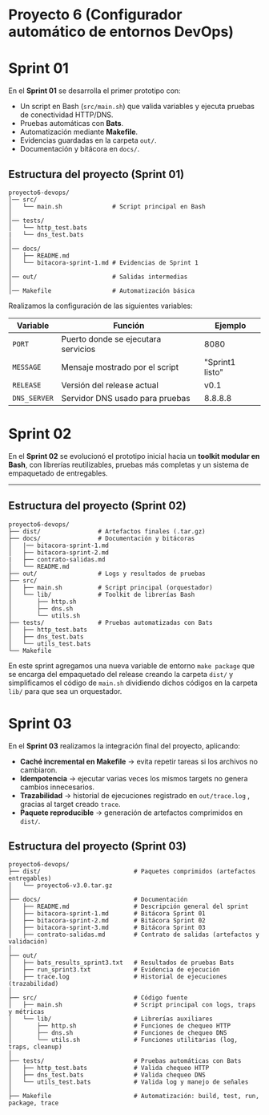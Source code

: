 # Proyecto 6 (Configurador automático de entornos DevOps)
# Sprint 01
En el **Sprint 01** se desarrolla el primer prototipo con:  
- Un script en Bash (`src/main.sh`) que valida variables y ejecuta pruebas de conectividad HTTP/DNS.  
- Pruebas automáticas con **Bats**.  
- Automatización mediante **Makefile**.  
- Evidencias guardadas en la carpeta `out/`.  
- Documentación y bitácora en `docs/`.
## Estructura del proyecto (Sprint 01)
```plaintext
proyecto6-devops/
│── src/
│   └── main.sh              # Script principal en Bash
│
│── tests/
│   └── http_test.bats
|   └── dns_test.bats 
│
│── docs/
│   ├── README.md            
│   └── bitacora-sprint-1.md # Evidencias de Sprint 1
│
│── out/                     # Salidas intermedias
│
│── Makefile                 # Automatización básica
```

Realizamos la configuración de las siguientes variables:

|Variable|Función|Ejemplo|
|--------|-------|-------|
|`PORT` |Puerto donde se ejecutara servicios|8080|
|`MESSAGE` |Mensaje mostrado por el script|"Sprint1 listo"|
|`RELEASE` |Versión del release actual|v0.1|
|`DNS_SERVER`|Servidor DNS usado para pruebas|8.8.8.8|

# Sprint 02

En el **Sprint 02** se evolucionó el prototipo inicial hacia un **toolkit modular en Bash**, con librerías reutilizables, pruebas más completas y un sistema de empaquetado de entregables.

---

## Estructura del proyecto (Sprint 02)

```plaintext
proyecto6-devops/
├── dist/                # Artefactos finales (.tar.gz)
├── docs/                # Documentación y bitácoras
│   |── bitacora-sprint-1.md
│   ├── bitacora-sprint-2.md      
|   ├── contrato-salidas.md    
│   └── README.md
├── out/                 # Logs y resultados de pruebas
├── src/
│   ├── main.sh          # Script principal (orquestador)
│   └── lib/             # Toolkit de librerías Bash
│       ├── http.sh
│       ├── dns.sh
│       └── utils.sh
├── tests/               # Pruebas automatizadas con Bats
│   ├── http_test.bats
│   ├── dns_test.bats
│   └── utils_test.bats
└── Makefile
```
En este sprint agregamos una nueva variable de entorno `make package` que se encarga del empaquetado del release creando la carpeta `dist/` y simplificamos el código de `main.sh` dividiendo dichos códigos en la carpeta `lib/` para que sea un orquestador.

# Sprint 03
En el **Sprint 03** realizamos la integración final del proyecto, aplicando:

- **Caché incremental en Makefile** → evita repetir tareas si los archivos no cambiaron.
- **Idempotencia** → ejecutar varias veces los mismos targets no genera cambios innecesarios.
- **Trazabilidad** → historial de ejecuciones registrado en `out/trace.log` , gracias al target creado `trace`.
- **Paquete reproducible** → generación de artefactos comprimidos en `dist/`.

## Estructura del proyecto (Sprint 03)
```plaintext
proyecto6-devops/
├── dist/                          # Paquetes comprimidos (artefactos entregables)
│   └── proyecto6-v3.0.tar.gz
│
├── docs/                          # Documentación
│   ├── README.md                  # Descripción general del sprint
│   ├── bitacora-sprint-1.md       # Bitácora Sprint 01
│   ├── bitacora-sprint-2.md       # Bitácora Sprint 02
│   ├── bitacora-sprint-3.md       # Bitácora Sprint 03
│   ├── contrato-salidas.md        # Contrato de salidas (artefactos y validación)
│   
├── out/                   
│   ├── bats_results_sprint3.txt   # Resultados de pruebas Bats
│   ├── run_sprint3.txt            # Evidencia de ejecución
│   ├── trace.log                  # Historial de ejecuciones (trazabilidad)
│
├── src/                           # Código fuente
│   ├── main.sh                    # Script principal con logs, traps y métricas
│   └── lib/                       # Librerías auxiliares
│       ├── http.sh                # Funciones de chequeo HTTP
│       ├── dns.sh                 # Funciones de chequeo DNS
│       └── utils.sh               # Funciones utilitarias (log, traps, cleanup)
│
├── tests/                         # Pruebas automáticas con Bats
│   ├── http_test.bats             # Valida chequeo HTTP
│   ├── dns_test.bats              # Valida chequeo DNS
│   └── utils_test.bats            # Valida log y manejo de señales
│
├── Makefile                       # Automatización: build, test, run, package, trace
```

